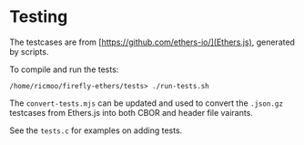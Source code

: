 Testing
=======

The testcases are from [https://github.com/ethers-io/](Ethers.js),
generated by scripts.

To compile and run the tests:

```
/home/ricmoo/firefly-ethers/tests> ./run-tests.sh
```


The `convert-tests.mjs` can be updated and used to convert the `.json.gz`
testcases from Ethers.js into both CBOR and header file vairants.

See the `tests.c` for examples on adding tests.
